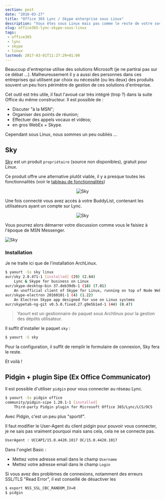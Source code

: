 ```yaml
---
section: post
date: "2016-03-27"
title: "Office 365 Lync / Skype enterprise sous Linux"
description: "Vous êtes sous Linux mais pas comme le reste de votre société, vous n'avez pas accès à la messagerie instantanée interne, voici quelques solutions."
slug: office365-lync-skype-sous-linux
tags:
 - office365
 - lync
 - skype
 - linux
lastmod: 2017-03-01T11:27:29+01:00
---
```


Beaucoup d'entreprise utilise des solutions Microsoft (je ne partirai pas sur ce
débat ...). Malheureusement il y a aussi des personnes dans ces entreprises qui
utilisent par choix ou nécessité (ou les deux) des produits souvent un peu
hors périmètre de gestion de ces solutions d'entreprise.

Cet outil est très utile, il faut l'avoué car très intégré (trop ?) dans la
suite Office du même constructeur.
Il est possible de :

  * Discuter "à la MSN";
  * Organiser des points de réunion;
  * Effectuer des appels vocaux et vidéos;
  * en gros WebEx + Skype.

Cependant sous Linux, nous sommes un peu oubliés ...

## Sky

[Sky](https://tel.red/) est un produit `propriétaire` (source non disponibles),
gratuit pour Linux.

Ce produit offre une alternative plutôt viable, il y a presque toutes les
fonctionnalités (voir le [tableau de fonctionnalités](https://tel.red/guides/sky_features18feb2016.xlsx))

<div style="text-align: center;">
<img src="/images/articles/2016/sky_linux.png" alt="Sky"/>
</div>

Une fois connecté vous avez accès à votre BuddyList, contenant les utilisateurs
ayant un compte sur Lync.

<div style="text-align: center;">
<img src="/images/articles/2016/sky_56013_scr.jpg" alt="Sky"/>
</div>

Vous pourrez alors démarrer votre discussion comme vous le faisiez à l'époque de
MSN Messenger.

<div>
<img src="/images/articles/2016/sky_56013_scr_uc2.jpg" alt="Sky"/>
</div>

### Installation

Je ne traite ici que de l'installation ArchLinux.

```sh
$ yaourt -Ss sky linux
aur/sky 2.0.471-1 [installed] (29) (2.64)
    Lync & Skype for business on Linux
aur/skype-desktop-bin 37.deb39db-1 (18) (7.01)
    An unofficial client of Skype for Linux, running on top of Node Webkit.
aur/skype-electron 20160101-1 (4) (1.22)
    An Electron Skype app designed for use on Linux systems
aur/skypetab-ng-git v0.5.0.fixed.27.g9e5b1ed-1 (44) (0.47)
```

> Yaourt est un gestionnaire de paquet sous Archlinux pour la gestion des dépôts
> utilisateur.

Il suffit d'installer le paquet `sky` :

```sh
$ yaourt -S sky
```

Pour la configuration, il suffit de remplir le formulaire de connexion, Sky fera
le reste.

Et voilà !

## Pidgin + plugin Sipe (Ex Office Communicator)

Il est possible d'utiliser `pidgin` pour vous connecter au réseau Lync.

```sh
$ yaourt -Ss pidgin office
community/pidgin-sipe 1.20.1-1 [installed]
    Third-party Pidgin plugin for Microsoft Office 365/Lync/LCS/OCS
```

Avec Pidgin, c'est un peu plus "sportif".

Il faut modifier le User-Agent du client pidgin pour pouvoir vous connecter,
je ne sais pas vraiment pourquoi mais sans cela, cela ne se connecte pas.

```sh
UserAgent : UCCAPI/15.0.4420.1017 OC/15.0.4420.1017
```

Dans l'onglet Basic :

  * Mettez votre adresse email dans le champ `Username`
  * Mettez votre adresse email dans le champ `Login`

Si vous avez des problèmes de connexions, notamment des erreurs SSL/TLS
"Read Error", il est conseillé de désactiver les

```sh
$ export NSS_SSL_CBC_RANDOM_IV=0
$ pidgin
```

